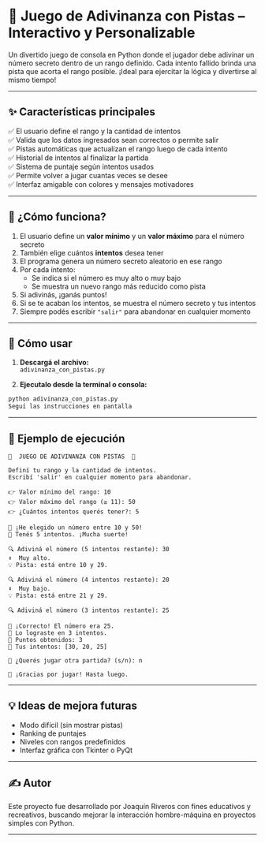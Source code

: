 # 🎯 Juego de Adivinanza con Pistas – Interactivo y Personalizable

Un divertido juego de consola en Python donde el jugador debe adivinar un número secreto dentro de un rango definido. Cada intento fallido brinda una pista que acorta el rango posible. ¡Ideal para ejercitar la lógica y divertirse al mismo tiempo!

---

## ✨ Características principales

✅ El usuario define el rango y la cantidad de intentos  
✅ Valida que los datos ingresados sean correctos o permite salir  
✅ Pistas automáticas que actualizan el rango luego de cada intento  
✅ Historial de intentos al finalizar la partida  
✅ Sistema de puntaje según intentos usados  
✅ Permite volver a jugar cuantas veces se desee  
✅ Interfaz amigable con colores y mensajes motivadores  

---

## 🧠 ¿Cómo funciona?

1. El usuario define un **valor mínimo** y un **valor máximo** para el número secreto  
2. También elige cuántos **intentos** desea tener  
3. El programa genera un número secreto aleatorio en ese rango  
4. Por cada intento:
   - Se indica si el número es muy alto o muy bajo  
   - Se muestra un nuevo rango más reducido como pista  
5. Si adivinás, ¡ganás puntos!  
6. Si se te acaban los intentos, se muestra el número secreto y tus intentos  
7. Siempre podés escribir `"salir"` para abandonar en cualquier momento  

---

## 🚀 Cómo usar

1. **Descargá el archivo:**  
   `adivinanza_con_pistas.py`

2. **Ejecutalo desde la terminal o consola:**  
```bash
python adivinanza_con_pistas.py
Seguí las instrucciones en pantalla
```
---

## 🧪 Ejemplo de ejecución

```plaintext
🎲  JUEGO DE ADIVINANZA CON PISTAS  🎲

Definí tu rango y la cantidad de intentos.
Escribí 'salir' en cualquier momento para abandonar.

👉 Valor mínimo del rango: 10
👉 Valor máximo del rango (≥ 11): 50
👉 ¿Cuántos intentos querés tener?: 5

🎯 ¡He elegido un número entre 10 y 50!
🧠 Tenés 5 intentos. ¡Mucha suerte!

🔍 Adiviná el número (5 intentos restante): 30
⬆️  Muy alto.
💡 Pista: está entre 10 y 29.

🔍 Adiviná el número (4 intentos restante): 20
⬇️  Muy bajo.
💡 Pista: está entre 21 y 29.

🔍 Adiviná el número (3 intentos restante): 25

🎉 ¡Correcto! El número era 25.
🔢 Lo lograste en 3 intentos.
🏅 Puntos obtenidos: 3
📜 Tus intentos: [30, 20, 25]

🔁 ¿Querés jugar otra partida? (s/n): n

👋 ¡Gracias por jugar! Hasta luego.
```
---

## 💡 Ideas de mejora futuras

- Modo difícil (sin mostrar pistas)
- Ranking de puntajes
- Niveles con rangos predefinidos
- Interfaz gráfica con Tkinter o PyQt

---

## ✍️ Autor
Este proyecto fue desarrollado por Joaquín Riveros con fines educativos y recreativos, buscando mejorar la interacción hombre-máquina en proyectos simples con Python.

---